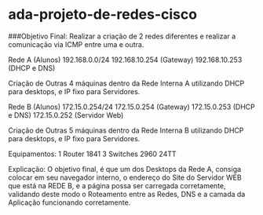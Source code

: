 # ada-projeto-de-redes-cisco


###Objetivo Final:
Realizar a criação de 2 redes diferentes e realizar a comunicação via ICMP entre uma e outra.

Rede A (Alunos)
192.168.0.0/24 192.168.10.254 (Gateway) 192.168.10.253 (DHCP e DNS)

Criação de Outras 4 máquinas dentro da Rede Interna A utilizando DHCP para desktops, e IP fixo para Servidores.

Rede B (Alunos)
172.15.0.254/24 172.15.0.254 (Gateway) 172.15.0.253 (DHCP e DNS) 172.15.0.252 (Servidor Web)

Criação de Outras 5 máquinas dentro da Rede Interna B utilizando DHCP para desktops, e IP fixo para Servidores.

Equipamentos:
1 Router 1841 3 Switches 2960 24TT

Explicação:
O objetivo final, é que um dos Desktops da Rede A, consiga colocar em seu navegador interno, o endereço do Site do Servidor WEB que está na REDE B, e a página possa ser carregada corretamente, validando deste modo o Roteamento entre as Redes, DNS e a camada da Aplicação funcionando corretamente.
